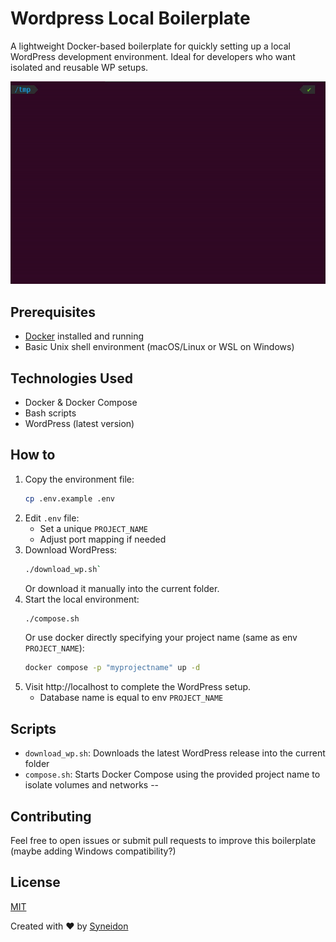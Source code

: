 # Wordpress Local Boilerplate

A lightweight Docker-based boilerplate for quickly setting up a local WordPress development environment. Ideal for developers who want isolated and reusable WP setups.

![Example usage](example.gif)

## Prerequisites

- [Docker](https://www.docker.com/get-started) installed and running
- Basic Unix shell environment (macOS/Linux or WSL on Windows)

## Technologies Used

- Docker & Docker Compose
- Bash scripts
- WordPress (latest version)

## How to

1. Copy the environment file:
    ```bash
    cp .env.example .env
    ```
2. Edit `.env` file:
    - Set a unique `PROJECT_NAME`
    - Adjust port mapping if needed
3. Download WordPress:
    ```bash
    ./download_wp.sh`
    ```
    Or download it manually into the current folder.
4. Start the local environment:
    ```bash
    ./compose.sh
    ```
    Or use docker directly specifying your project name (same as env `PROJECT_NAME`):
    ```bash
    docker compose -p "myprojectname" up -d
    ```
5. Visit http://localhost to complete the WordPress setup.
    - Database name is equal to env `PROJECT_NAME`

## Scripts

- `download_wp.sh`: Downloads the latest WordPress release into the current folder
- `compose.sh`: Starts Docker Compose using the provided project name to isolate volumes and networks
--

## Contributing
Feel free to open issues or submit pull requests to improve this boilerplate (maybe adding Windows compatibility?)

## License
[MIT](https://opensource.org/licenses/MIT)

Created with ❤️ by [Syneidon](https://syneidon.com)
